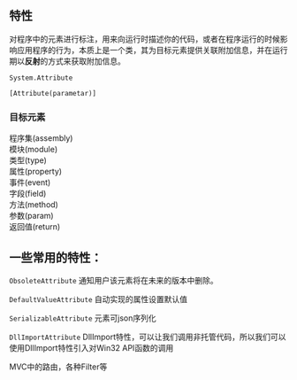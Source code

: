 ## 特性

对程序中的元素进行标注，用来向运行时描述你的代码，或者在程序运行的时候影响应用程序的行为，本质上是一个类，其为目标元素提供关联附加信息，并在运行期以**反射**的方式来获取附加信息。

```System.Attribute```

```[Attribute(parametar)]```

 

### 目标元素

程序集(assembly)  
模块(module)  
类型(type)  
属性(property)  
事件(event)  
字段(field)  
方法(method)  
参数(param)  
返回值(return)

 

## 一些常用的特性：

```ObsoleteAttribute```
通知用户该元素将在未来的版本中删除。


```DefaultValueAttribute```
自动实现的属性设置默认值


```SerializableAttribute```
元素可json序列化


```DllImportAttribute```
DllImport特性，可以让我们调用非托管代码，所以我们可以使用DllImport特性引入对Win32 API函数的调用

MVC中的路由，各种Filter等
